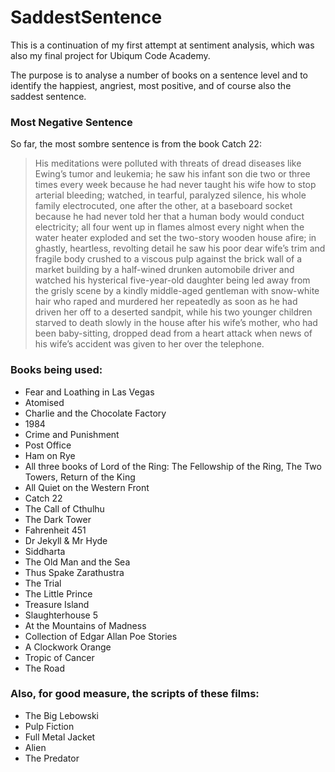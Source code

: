 # SaddestSentence

This is a continuation of my first attempt at sentiment analysis, which was also my final project for Ubiqum Code Academy.

The purpose is to analyse a number of books on a sentence level and to identify the happiest, angriest, most positive, and of course also the saddest sentence.

### Most Negative Sentence

So far, the most sombre sentence is from the book Catch 22:

>His meditations were polluted with threats of dread diseases like Ewing’s tumor and leukemia; he saw his infant son die two or three times every week because he had never taught his wife how to stop arterial bleeding; watched, in tearful, paralyzed silence, his whole family electrocuted, one after the other, at a baseboard socket because he had never told her that a human body would conduct electricity; all four went up in flames almost every night when the water heater exploded and set the two-story wooden house afire; in ghastly, heartless, revolting detail he saw his poor dear wife’s trim and fragile body crushed to a viscous pulp against the brick wall of a market building by a half-wined drunken automobile driver and watched his hysterical five-year-old daughter being led away from the grisly scene by a kindly middle-aged gentleman with snow-white hair who raped and murdered her repeatedly as soon as he had driven her off to a deserted sandpit, while his two younger children starved to death slowly in the house after his wife’s mother, who had been baby-sitting, dropped dead from a heart attack when news of his wife’s accident was given to her over the telephone.

### Books being used:

* Fear and Loathing in Las Vegas
* Atomised
* Charlie and the Chocolate Factory
* 1984
* Crime and Punishment
* Post Office
* Ham on Rye
* All three books of Lord of the Ring: The Fellowship of the Ring, The Two Towers, Return of the King
* All Quiet on the Western Front
* Catch 22
* The Call of Cthulhu
* The Dark Tower
* Fahrenheit 451
* Dr Jekyll & Mr Hyde
* Siddharta
* The Old Man and the Sea
* Thus Spake Zarathustra
* The Trial
* The Little Prince
* Treasure Island
* Slaughterhouse 5
* At the Mountains of Madness
* Collection of Edgar Allan Poe Stories
* A Clockwork Orange
* Tropic of Cancer
* The Road

### Also, for good measure, the scripts of these films:

* The Big Lebowski
* Pulp Fiction
* Full Metal Jacket
* Alien
* The Predator
